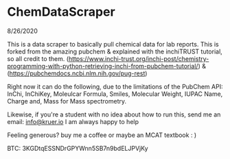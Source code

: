 # ChemDataScraper

8/26/2020

This is a data scraper to basically pull chemical data for lab reports. This is forked from the amazing pubchem & explained with the inchiTRUST tutorial, so all credit to them. (https://www.inchi-trust.org/inchi-post/chemistry-programming-with-python-retrieving-inchi-from-pubchem-tutorial/) & (https://pubchemdocs.ncbi.nlm.nih.gov/pug-rest)

Right now it can do the following, due to the limitations of the PubChem API: InChi, InChiKey, Moleulcar Formula, Smiles, Molecular Weight, IUPAC Name, Charge and, Mass for Mass spectrometry. 

Likewise, if you're a student with no idea about how to run this, send me an email: info@kruer.io 
I am always happy to help

Feeling generous? buy me a coffee or maybe an MCAT textbook : )

BTC: 3KGDtqESSNDrGPYWnn5SB7n9bdELJPVjKy
